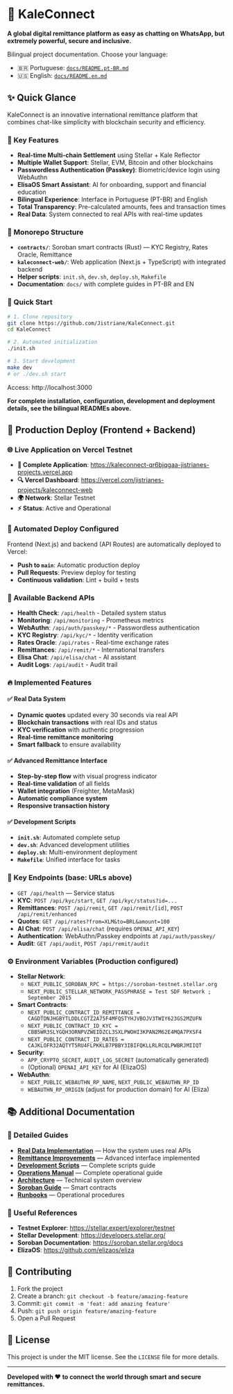 # 🌿 KaleConnect

**A global digital remittance platform as easy as chatting on WhatsApp, but extremely powerful, secure and inclusive.**

Bilingual project documentation. Choose your language:

- 🇧🇷 Portuguese: [`docs/README.pt-BR.md`](docs/README.pt-BR.md)
- 🇺🇸 English: [`docs/README.en.md`](docs/README.en.md)

## ✨ Quick Glance

KaleConnect is an innovative international remittance platform that combines chat-like simplicity with blockchain security and efficiency.

### 🔗 Key Features
- **Real-time Multi-chain Settlement** using Stellar + Kale Reflector
- **Multiple Wallet Support**: Stellar, EVM, Bitcoin and other blockchains
- **Passwordless Authentication (Passkey)**: Biometric/device login using WebAuthn
- **ElisaOS Smart Assistant**: AI for onboarding, support and financial education
- **Bilingual Experience**: Interface in Portuguese (PT-BR) and English
- **Total Transparency**: Pre-calculated amounts, fees and transaction times
- **Real Data**: System connected to real APIs with real-time updates

### 📁 Monorepo Structure
- **`contracts/`**: Soroban smart contracts (Rust) — KYC Registry, Rates Oracle, Remittance
- **`kaleconnect-web/`**: Web application (Next.js + TypeScript) with integrated backend
- **Helper scripts**: `init.sh`, `dev.sh`, `deploy.sh`, `Makefile`
- **Documentation**: `docs/` with complete guides in PT-BR and EN

### 🚀 Quick Start
```bash
# 1. Clone repository
git clone https://github.com/Jistriane/KaleConnect.git
cd KaleConnect

# 2. Automated initialization
./init.sh

# 3. Start development
make dev
# or ./dev.sh start
```

Access: http://localhost:3000

**For complete installation, configuration, development and deployment details, see the bilingual READMEs above.**

## 🚀 Production Deploy (Frontend + Backend)

### 🌐 Live Application on Vercel Testnet

- **🚀 Complete Application**: https://kaleconnect-qr6bjqgaa-jistrianes-projects.vercel.app
- **🔍 Vercel Dashboard**: https://vercel.com/jistrianes-projects/kaleconnect-web
- **🌍 Network**: Stellar Testnet
- **⚡ Status**: Active and Operational

### 🎯 Automated Deploy Configured

Frontend (Next.js) and backend (API Routes) are automatically deployed to Vercel:
- **Push to `main`**: Automatic production deploy
- **Pull Requests**: Preview deploy for testing
- **Continuous validation**: Lint + build + tests

### 🔧 Available Backend APIs

- **Health Check**: `/api/health` - Detailed system status
- **Monitoring**: `/api/monitoring` - Prometheus metrics
- **WebAuthn**: `/api/auth/passkey/*` - Passwordless authentication
- **KYC Registry**: `/api/kyc/*` - Identity verification
- **Rates Oracle**: `/api/rates` - Real-time exchange rates
- **Remittances**: `/api/remit/*` - International transfers
- **Elisa Chat**: `/api/elisa/chat` - AI assistant
- **Audit Logs**: `/api/audit` - Audit trail

### 🔥 Implemented Features

#### ✅ Real Data System
- **Dynamic quotes** updated every 30 seconds via real API
- **Blockchain transactions** with real IDs and status
- **KYC verification** with authentic progression
- **Real-time remittance monitoring**
- **Smart fallback** to ensure availability

#### ✅ Advanced Remittance Interface
- **Step-by-step flow** with visual progress indicator
- **Real-time validation** of all fields
- **Wallet integration** (Freighter, MetaMask)
- **Automatic compliance system**
- **Responsive transaction history**

#### ✅ Development Scripts
- **`init.sh`**: Automated complete setup
- **`dev.sh`**: Advanced development utilities
- **`deploy.sh`**: Multi-environment deployment
- **`Makefile`**: Unified interface for tasks

### 🔌 Key Endpoints (base: URLs above)
- `GET /api/health` — Service status
- **KYC**: `POST /api/kyc/start`, `GET /api/kyc/status?id=...`
- **Remittances**: `POST /api/remit`, `GET /api/remit/[id]`, `POST /api/remit/enhanced`
- **Quotes**: `GET /api/rates?from=XLM&to=BRL&amount=100`
- **AI Chat**: `POST /api/elisa/chat` (requires `OPENAI_API_KEY`)
- **Authentication**: WebAuthn/Passkey endpoints at `/api/auth/passkey/`
- **Audit**: `GET /api/audit`, `POST /api/remit/audit`

### ⚙️ Environment Variables (Production configured)
- **Stellar Network**:
  - `NEXT_PUBLIC_SOROBAN_RPC = https://soroban-testnet.stellar.org`
  - `NEXT_PUBLIC_STELLAR_NETWORK_PASSPHRASE = Test SDF Network ; September 2015`
- **Smart Contracts**:
  - `NEXT_PUBLIC_CONTRACT_ID_REMITTANCE = CAGDTDNJHGBYTLDDLCGTZ2A75F4MFQSTYHJVBOJV3TWIY623GS2MZUFN`
  - `NEXT_PUBLIC_CONTRACT_ID_KYC = CBB5WR3SLYGQH3ORNPVZWEIDZCL3SXLPWOHI3KPAN2M62E4MQA7PXSF4`
  - `NEXT_PUBLIC_CONTRACT_ID_RATES = CAJKLOFR32AQTYT5RU4FLPKKLB7PBBY3IBIFQKLLRLRCQLPWBRJMIIQT`
- **Security**:
  - `APP_CRYPTO_SECRET`, `AUDIT_LOG_SECRET` (automatically generated)
  - (Optional) `OPENAI_API_KEY` for AI (ElizaOS)
- **WebAuthn**:
  - `NEXT_PUBLIC_WEBAUTHN_RP_NAME`, `NEXT_PUBLIC_WEBAUTHN_RP_ID`
  - `WEBAUTHN_RP_ORIGIN` (adjust for production domain) for AI (Eliza)

## 📚 Additional Documentation

### 📄 Detailed Guides
- [**Real Data Implementation**](REAL_DATA_IMPLEMENTATION.md) — How the system uses real APIs
- [**Remittance Improvements**](REMITTANCE_IMPROVEMENTS.md) — Advanced interface implemented
- [**Development Scripts**](SCRIPTS.md) — Complete scripts guide
- [**Operations Manual**](docs/MANUAL.en.md) — Complete operational guide
- [**Architecture**](docs/ARCHITECTURE.en.md) — Technical system overview
- [**Soroban Guide**](docs/SOROBAN_GUIDE.en.md) — Smart contracts
- [**Runbooks**](docs/RUNBOOKS.en.md) — Operational procedures

### 🔗 Useful References
- **Testnet Explorer**: https://stellar.expert/explorer/testnet
- **Stellar Development**: https://developers.stellar.org/
- **Soroban Documentation**: https://soroban.stellar.org/docs
- **ElizaOS**: https://github.com/elizaos/eliza

## 🤝 Contributing

1. Fork the project
2. Create a branch: `git checkout -b feature/amazing-feature`
3. Commit: `git commit -m 'feat: add amazing feature'`
4. Push: `git push origin feature/amazing-feature`
5. Open a Pull Request

## 📄 License

This project is under the MIT license. See the `LICENSE` file for more details.

---

**Developed with ❤️ to connect the world through smart and secure remittances.**
